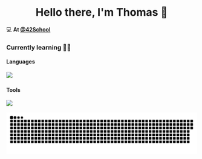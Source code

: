 <h1 align="center">Hello there, I'm Thomas 👋</h1>

💻 **At [@42School](https://github.com/42School)**

### Currently learning 👨‍💻
#### Languages
<img src="https://skillicons.dev/icons?i=swift,c,cpp,python,django">

#### Tools
<img src="https://skillicons.dev/icons?i=github,docker,vscode">

<a href=#><img src="contributions.svg"></a>
